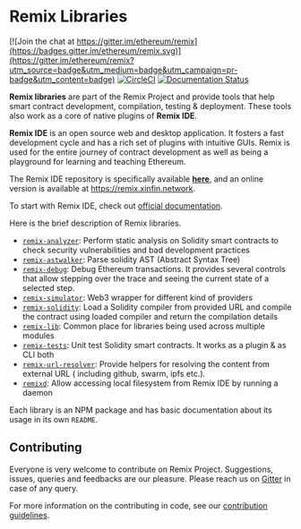 # Remix Libraries

[![Join the chat at https://gitter.im/ethereum/remix](https://badges.gitter.im/ethereum/remix.svg)](https://gitter.im/ethereum/remix?utm_source=badge&utm_medium=badge&utm_campaign=pr-badge&utm_content=badge)
[![CircleCI](https://circleci.com/gh/ethereum/remix-project/tree/master.svg?style=svg)](https://circleci.com/gh/ethereum/remix-project/tree/master)
[![Documentation Status](https://readthedocs.org/projects/docs/badge/?version=latest)](https://remix-ide.readthedocs.io/en/latest/index.html)


**Remix libraries** are part of the Remix Project and provide tools that help smart contract development, compilation, testing & deployment. These tools also work as a core of native plugins of **Remix IDE**.

**Remix IDE** is an open source web and desktop application. It fosters a fast development cycle and has a rich set of plugins with intuitive GUIs. Remix is used for the entire journey of contract development as well as being a playground for learning and teaching Ethereum. 

The Remix IDE repository is specifically available **[here](https://github.com/ethereum/remix-project/tree/master/apps/remix-ide)**, and an online version is available at https://remix.xinfin.network.

To start with Remix IDE, check out [official documentation](https://remix-ide.readthedocs.io/en/latest/index.html).

Here is the brief description of Remix libraries.

+ [`remix-analyzer`](remix-analyzer/README.md): Perform static analysis on Solidity smart contracts to check security vulnerabilities and bad development practices
+ [`remix-astwalker`](remix-tests/README.md): Parse solidity AST (Abstract Syntax Tree)
+ [`remix-debug`](remix-debug/README.md): Debug Ethereum transactions. It provides several controls that allow stepping over the trace and seeing the current state of a selected step.
+ [`remix-simulator`](remix-simulator/README.md): Web3 wrapper for different kind of providers
+ [`remix-solidity`](remix-solidity/README.md): Load a Solidity compiler from provided URL and compile the contract using loaded compiler and return the compilation details
+ [`remix-lib`](remix-lib/README.md): Common place for libraries being used across multiple modules
+ [`remix-tests`](remix-tests/README.md): Unit test Solidity smart contracts. It works as a plugin & as CLI both
+ [`remix-url-resolver`](remix-url-resolver/README.md): Provide helpers for resolving the content from external URL ( including github, swarm, ipfs etc.).
+ [`remixd`](remixd/README.md): Allow accessing local filesystem from Remix IDE by running a daemon

Each library is an NPM package and has basic documentation about its usage in its own `README`.

## Contributing

Everyone is very welcome to contribute on Remix Project. Suggestions, issues, queries and feedbacks are our pleasure. Please reach us on [Gitter](https://gitter.im/ethereum/remix) in case of any query.

For more information on the contributing in code, see our [contribution guidelines](https://github.com/ethereum/remix-project/blob/master/CONTRIBUTING.md).


